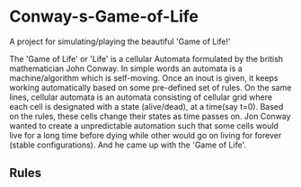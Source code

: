 # Conway-s-Game-of-Life
A project for simulating/playing the beautiful 'Game of Life!'


The 'Game of Life' or 'Life' is a cellular Automata formulated by the british mathematician John Conway. In simple words an automata is a machine/algorithm which 
is self-moving. Once an inout is given, it keeps working automatically based on some pre-defined set of rules. On the same lines, cellular automata is an automata 
consisting of cellular grid where each cell is designated with a state (alive/dead), at a time(say t=0). Based on the rules, these cells change their states as 
time passes on. Jon Conway wanted to create a unpredictable automation such that some cells would live for a long time before dying while other would go on living
for forever (stable configurations). And he came up with the 'Game of Life'.

## Rules
